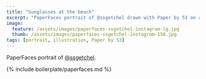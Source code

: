 ```yaml
---
title: "Sunglasses at the beach"
excerpt: "PaperFaces portrait of @ssgetchel drawn with Paper by 53 on an iPad."
image: 
  feature: /assets/images/paperfaces-ssgetchel-instagram-lg.jpg
  thumb: /assets/images/paperfaces-ssgetchel-instagram-150.jpg
tags: [portrait, illustration, Paper by 53]
---
```


PaperFaces portrait of [@ssgetchel](http://instagram.com/ssgetchel).

{% include boilerplate/paperfaces.md %}